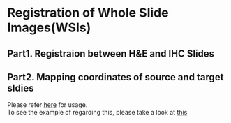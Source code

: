 # Registration of Whole Slide Images(WSIs)

## Part1. Registraion between H&E and IHC Slides

## Part2. Mapping coordinates of source and target sldies

Please refer [here](https://github.com/hwanglab/WSI_registration/blob/main/map_coords/README.md) for usage.  
To see the example of regarding this, please take a look at [this](https://github.com/hwanglab/WSI_registration/blob/main/mapping_coordinate_example.ipynb)
